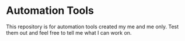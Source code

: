 # Automation Tools
This repository is for automation tools created my me and me only. Test them out and feel free to tell me what I can work on.
